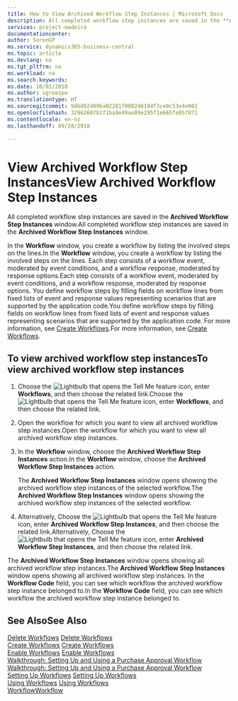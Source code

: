 ```yaml
---
title: How to View Archived Workflow Step Instances | Microsoft Docs
description: All completed workflow step instances are saved in the **Archived Workflow Step Instances** window.
services: project-madeira
documentationcenter: 
author: SorenGP
ms.service: dynamics365-business-central
ms.topic: article
ms.devlang: na
ms.tgt_pltfrm: na
ms.workload: na
ms.search.keywords: 
ms.date: 10/01/2018
ms.author: sgroespe
ms.translationtype: HT
ms.sourcegitcommit: 9dbd92409ba02281f008246194f3ce0c53e4e001
ms.openlocfilehash: 32962687b1f1ba9e49ae89e295f1e665fe05f871
ms.contentlocale: en-nz
ms.lasthandoff: 09/28/2018

---
```

# <a name="view-archived-workflow-step-instances"></a><span data-ttu-id="8d912-103">View Archived Workflow Step Instances</span><span class="sxs-lookup"><span data-stu-id="8d912-103">View Archived Workflow Step Instances</span></span>
<span data-ttu-id="8d912-104">All completed workflow step instances are saved in the **Archived Workflow Step Instances** window.</span><span class="sxs-lookup"><span data-stu-id="8d912-104">All completed workflow step instances are saved in the **Archived Workflow Step Instances** window.</span></span>  

 <span data-ttu-id="8d912-105">In the **Workflow** window, you create a workflow by listing the involved steps on the lines.</span><span class="sxs-lookup"><span data-stu-id="8d912-105">In the **Workflow** window, you create a workflow by listing the involved steps on the lines.</span></span> <span data-ttu-id="8d912-106">Each step consists of a workflow event, moderated by event conditions, and a workflow response, moderated by response options.</span><span class="sxs-lookup"><span data-stu-id="8d912-106">Each step consists of a workflow event, moderated by event conditions, and a workflow response, moderated by response options.</span></span> <span data-ttu-id="8d912-107">You define workflow steps by filling fields on workflow lines from fixed lists of event and response values representing scenarios that are supported by the application code.</span><span class="sxs-lookup"><span data-stu-id="8d912-107">You define workflow steps by filling fields on workflow lines from fixed lists of event and response values representing scenarios that are supported by the application code.</span></span> <span data-ttu-id="8d912-108">For more information, see [Create Workflows](across-how-to-create-workflows.md).</span><span class="sxs-lookup"><span data-stu-id="8d912-108">For more information, see [Create Workflows](across-how-to-create-workflows.md).</span></span>  

## <a name="to-view-archived-workflow-step-instances"></a><span data-ttu-id="8d912-109">To view archived workflow step instances</span><span class="sxs-lookup"><span data-stu-id="8d912-109">To view archived workflow step instances</span></span>  
1.  <span data-ttu-id="8d912-110">Choose the ![Lightbulb that opens the Tell Me feature](media/ui-search/search_small.png "Tell me what you want to do") icon, enter **Workflows**, and then choose the related link.</span><span class="sxs-lookup"><span data-stu-id="8d912-110">Choose the ![Lightbulb that opens the Tell Me feature](media/ui-search/search_small.png "Tell me what you want to do") icon, enter **Workflows**, and then choose the related link.</span></span>  
2.  <span data-ttu-id="8d912-111">Open the workflow for which you want to view all archived workflow step instances.</span><span class="sxs-lookup"><span data-stu-id="8d912-111">Open the workflow for which you want to view all archived workflow step instances.</span></span>  
3.  <span data-ttu-id="8d912-112">In the **Workflow** window, choose the **Archived Workflow Step Instances** action.</span><span class="sxs-lookup"><span data-stu-id="8d912-112">In the **Workflow** window, choose the **Archived Workflow Step Instances** action.</span></span>  

    <span data-ttu-id="8d912-113">The **Archived Workflow Step Instances** window opens showing the archived workflow step instances of the selected workflow.</span><span class="sxs-lookup"><span data-stu-id="8d912-113">The **Archived Workflow Step Instances** window opens showing the archived workflow step instances of the selected workflow.</span></span>  
4.  <span data-ttu-id="8d912-114">Alternatively, Choose the ![Lightbulb that opens the Tell Me feature](media/ui-search/search_small.png "Tell me what you want to do") icon, enter **Archived Workflow Step Instances**, and then choose the related link.</span><span class="sxs-lookup"><span data-stu-id="8d912-114">Alternatively, Choose the ![Lightbulb that opens the Tell Me feature](media/ui-search/search_small.png "Tell me what you want to do") icon, enter **Archived Workflow Step Instances**, and then choose the related link.</span></span>  

<span data-ttu-id="8d912-115">The **Archived Workflow Step Instances** window opens showing all archived workflow step instances.</span><span class="sxs-lookup"><span data-stu-id="8d912-115">The **Archived Workflow Step Instances** window opens showing all archived workflow step instances.</span></span> <span data-ttu-id="8d912-116">In the **Workflow Code** field, you can see which workflow the archived workflow step instance belonged to.</span><span class="sxs-lookup"><span data-stu-id="8d912-116">In the **Workflow Code** field, you can see which workflow the archived workflow step instance belonged to.</span></span>  

## <a name="see-also"></a><span data-ttu-id="8d912-117">See Also</span><span class="sxs-lookup"><span data-stu-id="8d912-117">See Also</span></span>  
 <span data-ttu-id="8d912-118">[Delete Workflows](across-how-to-delete-workflows.md) </span><span class="sxs-lookup"><span data-stu-id="8d912-118">[Delete Workflows](across-how-to-delete-workflows.md) </span></span>  
 <span data-ttu-id="8d912-119">[Create Workflows](across-how-to-create-workflows.md) </span><span class="sxs-lookup"><span data-stu-id="8d912-119">[Create Workflows](across-how-to-create-workflows.md) </span></span>  
 <span data-ttu-id="8d912-120">[Enable Workflows](across-how-to-enable-workflows.md) </span><span class="sxs-lookup"><span data-stu-id="8d912-120">[Enable Workflows](across-how-to-enable-workflows.md) </span></span>  
 <span data-ttu-id="8d912-121">[Walkthrough: Setting Up and Using a Purchase Approval Workflow](walkthrough-setting-up-and-using-a-purchase-approval-workflow.md) </span><span class="sxs-lookup"><span data-stu-id="8d912-121">[Walkthrough: Setting Up and Using a Purchase Approval Workflow](walkthrough-setting-up-and-using-a-purchase-approval-workflow.md) </span></span>  
 <span data-ttu-id="8d912-122">[Setting Up Workflows](across-set-up-workflows.md) </span><span class="sxs-lookup"><span data-stu-id="8d912-122">[Setting Up Workflows](across-set-up-workflows.md) </span></span>  
 <span data-ttu-id="8d912-123">[Using Workflows](across-use-workflows.md) </span><span class="sxs-lookup"><span data-stu-id="8d912-123">[Using Workflows](across-use-workflows.md) </span></span>  
 [<span data-ttu-id="8d912-124">Workflow</span><span class="sxs-lookup"><span data-stu-id="8d912-124">Workflow</span></span>](across-workflow.md)

